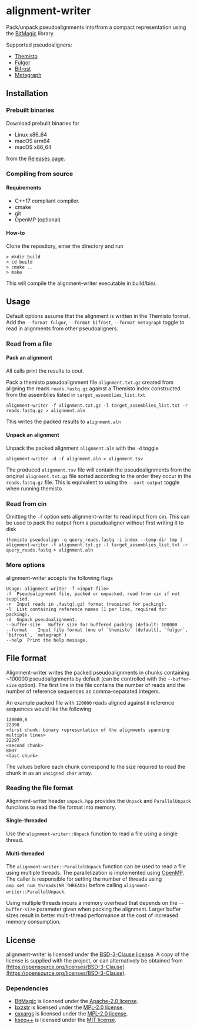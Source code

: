# alignment-writer
Pack/unpack pseudoalignments into/from a compact representation using the
[BitMagic](https://github.com/tlk00/BitMagic) library.

Supported pseudoaligners:
- [Themisto](https://github.com/algbio/themisto)
- [Fulgor](https://github.com/jermp/fulgor)
- [Bifrost](https://github.com/pmelsted/bifrost)
- [Metagraph](https://github.com/ratschlab/metagraph)

## Installation
### Prebuilt binaries
Download prebuilt binaries for
- Linux x86_64
- macOS arm64
- macOS x86_64

from the [Releases page](https://github.com/tmaklin/alignment-writer/releases).

### Compiling from source
#### Requirements
- C++17 compliant compiler.
- cmake
- git
- OpenMP (optional)

#### How-to
Clone the repository, enter the directory and run
```
> mkdir build
> cd build
> cmake ..
> make
```
This will compile the alignment-writer executable in build/bin/.

## Usage
Default options assume that the alignment is written in the Themisto
format. Add the `--format fulgor`, `--format bifrost`, `--format metagraph`
toggle to read in alignments from other pseudoaligners.

### Read from a file
#### Pack an alignment
All calls print the results to cout.

Pack a themisto pseudoalignment file `alignment.txt.gz` created from aligning the reads `reads.fastq.gz` against a Themisto index constructed from the assemblies listed in `target_assemblies_list.txt`
```
alignment-writer -f alignment.txt.gz -l target_assemblies_list.txt -r reads.fastq.gz > alignment.aln
```
This writes the packed results to `alignment.aln`

#### Unpack an alignment
Unpack the packed alignment `alignment.aln` with the `-d` toggle
```
alignment-writer -d -f alignment.aln > alignment.tsv
```
The produced `alignment.tsv` file will contain the pseudoalignments
from the original `alignment.txt.gz` file sorted according to the
order they occur in the `reads.fastq.gz` file. This is equivalent to using the
`--sort-output` toggle when running themisto.

### Read from cin
Omitting the `-f` option sets alignment-writer to read input from
cin. This can be used to pack the output from a pseudoaligner without first writing it to disk
```
themisto pseudoalign -q query_reads.fastq -i index --temp-dir tmp | alignment-writer -f alignment.txt.gz -l target_assemblies_list.txt -r query_reads.fastq > alignment.aln
```

### More options
alignment-writer accepts the following flags
```
Usage: alignment-writer -f <input-file>
-f	Pseudoalignment file, packed or unpacked, read from cin if not supplied.
-r	Input reads in .fastq(.gz) format (required for packing).
-l	List containing reference names (1 per line, required for packing).
-d	Unpack pseudoalignment.
--buffer-size	Buffer size for buffered packing (default: 100000
--format	Input file format (one of `themisto` (default), `fulgor`, `bifrost`, `metagraph`)
--help	Print the help message.
```

## File format
Alignment-writer writes the packed pseudoalignments in chunks
containing ~100000 pseudoalignments by default (can be controlled with
the `--buffer-size` option). The first line in the file contains the
number of reads and the number of reference sequences as
comma-separated integers.

An example packed file with `120000` reads aligned against `8` reference sequences would like the following
```
120000,8
22398
<first chunk: binary representation of the alignments spanning multiple lines>
22297
<second chunk>
8007
<last chunk>
```
The values before each chunk correspond to the size required to read the chunk in as an `unsigned char` array. 

### Reading the file format
Alignment-writer header `unpack.hpp` provides the `Unpack` and
`ParallelUnpack` functions to read the file format into memory.

#### Single-threaded
Use the `alignment-writer::Unpack` function to read a file using a single thread.

#### Multi-threaded
The `alignment-writer::ParallelUnpack` function can be used to read a
file using multiple threads. The parallelization is implemented using
[OpenMP](https://www.openmp.org/). The caller is responsible for
setting the number of threads using `omp_set_num_threads(NR_THREADS)`
before calling `alignment-writer::ParallelUnpack`.

Using multiple threads incurs a memory overhead that depends on the
`--buffer-size` parameter given when packing the alignment. Larger
buffer sizes result in better multi-thread performance at the cost of
increased memory consumption.

## License
alignment-writer is licensed under the [BSD-3-Clause license](https://opensource.org/licenses/BSD-3-Clause). A copy of the license is supplied with the project, or can alternatively be obtained from [https://opensource.org/licenses/BSD-3-Clause](https://opensource.org/licenses/BSD-3-Clause).

### Dependencies
- [BitMagic](https://github.com/tlk00/BitMagic) is licensed under the [Apache-2.0 license](https://opensource.org/licenses/Apache-2.0).
- [bxzstr](https://github.com/tmaklin/bxzstr) is licensed under the [MPL-2.0 license](https://opensource.org/licenses/MPL-2.0).
- [cxxargs](https://github.com/tmaklin/cxxargs) is licensed under the [MPL-2.0 license](https://opensource.org/licenses/MPL-2.0).
- [kseq++](https://github.com/cartoonist/kseqpp) is licensed under the [MIT license](https://opensource.org/licenses/MIT).
